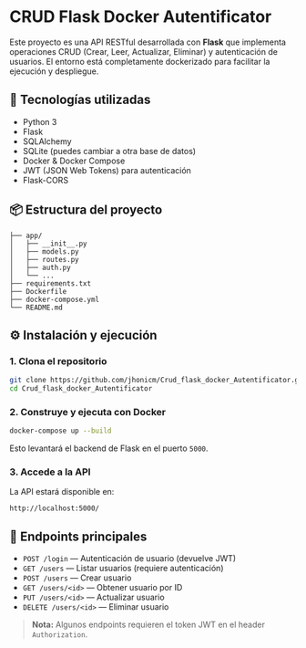 # CRUD Flask Docker Autentificator

Este proyecto es una API RESTful desarrollada con **Flask** que implementa operaciones CRUD (Crear, Leer, Actualizar, Eliminar) y autenticación de usuarios. El entorno está completamente dockerizado para facilitar la ejecución y despliegue.

## 🚀 Tecnologías utilizadas

- Python 3
- Flask
- SQLAlchemy
- SQLite (puedes cambiar a otra base de datos)
- Docker & Docker Compose
- JWT (JSON Web Tokens) para autenticación
- Flask-CORS

## 📦 Estructura del proyecto

```
├── app/
│   ├── __init__.py
│   ├── models.py
│   ├── routes.py
│   ├── auth.py
│   └── ...
├── requirements.txt
├── Dockerfile
├── docker-compose.yml
└── README.md
```

## ⚙️ Instalación y ejecución

### 1. Clona el repositorio

```bash
git clone https://github.com/jhonicm/Crud_flask_docker_Autentificator.git
cd Crud_flask_docker_Autentificator
```

### 2. Construye y ejecuta con Docker

```bash
docker-compose up --build
```

Esto levantará el backend de Flask en el puerto `5000`.

### 3. Accede a la API

La API estará disponible en:  
```
http://localhost:5000/
```

## 🔑 Endpoints principales

- `POST /login` — Autenticación de usuario (devuelve JWT)
- `GET /users` — Listar usuarios (requiere autenticación)
- `POST /users` — Crear usuario
- `GET /users/<id>` — Obtener usuario por ID
- `PUT /users/<id>` — Actualizar usuario
- `DELETE /users/<id>` — Eliminar usuario

> **Nota:** Algunos endpoints requieren el token JWT en el header `Authorization`.

